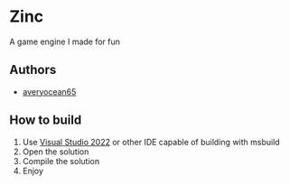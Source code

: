 # Zinc
A game engine I made for fun

## Authors
- [averyocean65](https://github.com/averyocean65)

## How to build
1. Use [Visual Studio 2022](https://visualstudio.microsoft.com) or other IDE capable of building with msbuild
2. Open the solution
3. Compile the solution
4. Enjoy